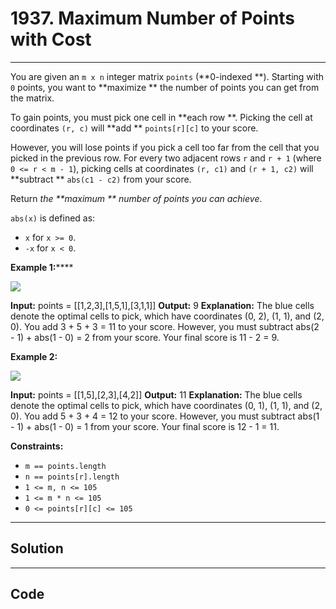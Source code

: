 # 1937. Maximum Number of Points with Cost

---

You are given an `m x n` integer matrix `points` (**0-indexed **). Starting with `0` points, you want to **maximize ** the number of points you can get from the matrix.

To gain points, you must pick one cell in **each row **. Picking the cell at coordinates `(r, c)` will **add ** `points[r][c]` to your score.

However, you will lose points if you pick a cell too far from the cell that you picked in the previous row. For every two adjacent rows `r` and `r + 1` (where `0 <= r < m - 1`), picking cells at coordinates `(r, c1)` and `(r + 1, c2)` will **subtract ** `abs(c1 - c2)` from your score.

Return _the **maximum ** number of points you can achieve_.

`abs(x)` is defined as:

  * `x` for `x >= 0`.
  * `-x` for `x < 0`.



 

**Example 1:******

![](https://assets.leetcode.com/uploads/2021/07/12/screenshot-2021-07-12-at-13-40-26-diagram-drawio-diagrams-net.png)


**Input:** points = [[1,2,3],[1,5,1],[3,1,1]]
**Output:** 9
**Explanation:**
The blue cells denote the optimal cells to pick, which have coordinates (0, 2), (1, 1), and (2, 0).
You add 3 + 5 + 3 = 11 to your score.
However, you must subtract abs(2 - 1) + abs(1 - 0) = 2 from your score.
Your final score is 11 - 2 = 9.


**Example 2:**

![](https://assets.leetcode.com/uploads/2021/07/12/screenshot-2021-07-12-at-13-42-14-diagram-drawio-diagrams-net.png)


**Input:** points = [[1,5],[2,3],[4,2]]
**Output:** 11
**Explanation:**
The blue cells denote the optimal cells to pick, which have coordinates (0, 1), (1, 1), and (2, 0).
You add 5 + 3 + 4 = 12 to your score.
However, you must subtract abs(1 - 1) + abs(1 - 0) = 1 from your score.
Your final score is 12 - 1 = 11.


 

**Constraints:**

  * `m == points.length`
  * `n == points[r].length`
  * `1 <= m, n <= 105`
  * `1 <= m * n <= 105`
  * `0 <= points[r][c] <= 105`

---

## Solution



---

## Code
```python


```